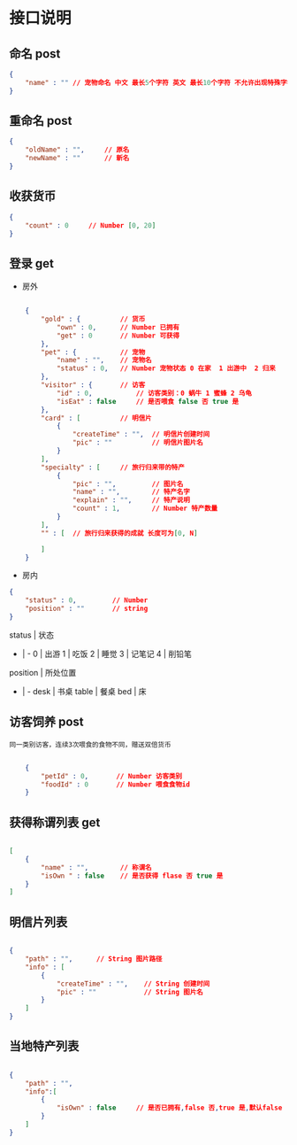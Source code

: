 # 接口说明

## 命名 post

```json
{
    "name" : "" // 宠物命名 中文 最长5个字符 英文 最长10个字符 不允许出现特殊字符
}
```

## 重命名 post

```json
{
    "oldName" : "",     // 原名
    "newName" : ""      // 新名
}
```

## 收获货币

``` json
{
    "count" : 0     // Number [0, 20]
}
```

## 登录 get
- 房外

```json

    {
        "gold" : {          // 货币
            "own" : 0,      // Number 已拥有 
            "get" : 0       // Number 可获得
        },
        "pet" : {           // 宠物
            "name" : "",    // 宠物名
            "status" : 0,   // Number 宠物状态 0 在家  1 出游中  2 归来
        },
        "visitor" : {       // 访客
            "id" : 0,           // 访客类别：0 蜗牛 1 蜜蜂 2 乌龟
            "isEat" : false     // 是否喂食 false 否 true 是
        },
        "card" : [          // 明信片 
            {
                "createTime" : "",  // 明信片创建时间
                "pic" : ""          // 明信片图片名
            }
        ],
        "specialty" : [     // 旅行归来带的特产
            {
                "pic" : "",         // 图片名
                "name" : "",        // 特产名字
                "explain" : "",     // 特产说明
                "count" : 1,        // Number 特产数量
            }
        ],
        "" : [  // 旅行归来获得的成就 长度可为[0, N]

        ]
    }

```
- 房内

```json
{
    "status" : 0,         // Number
    "position" : ""       // string
}
```
status | 状态
- | -
0 | 出游
1 | 吃饭
2 | 睡觉
3 | 记笔记
4 | 削铅笔


position | 所处位置
- | -
desk | 书桌
table | 餐桌
bed | 床


## 访客饲养 post
``同一类别访客，连续3次喂食的食物不同，赠送双倍货币``

```json

    {
        "petId" : 0,       // Number 访客类别
        "foodId" : 0       // Number 喂食食物id 
    }

```

## 获得称谓列表 get

```json

[
    {
        "name" : "",        // 称谓名
        "isOwn " : false    // 是否获得 flase 否 true 是
    }
]

```


## 明信片列表

```json

{
    "path" : "",      // String 图片路径
    "info" : [
        {
            "createTime" : "",    // String 创建时间
            "pic" : ""            // String 图片名
        }
    ]
}

```

## 当地特产列表

```json

{
    "path" : "",
    "info":[
        {
            "isOwn" : false     // 是否已拥有,false 否,true 是,默认false
        }
    ]
}
```

